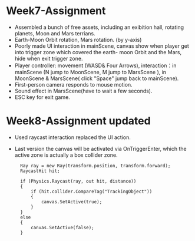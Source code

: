 # Week7-Assignment
 - Assembled a bunch of free assets, including an exibition hall, rotating planets, Moon and Mars terrians.
 - Earth-Moon Orbit rotation, Mars rotation. (by y-axis)  
 - Poorly made UI interaction in mainScene, canvas show when player get into trigger zone which covered the earth- moon Orbit and the Mars, hide when exit trigger zone.  
 - Player controller: movement (WASD& Four Arrows), interaction：in mainScene (N jump to MoonScene, M jump to MarsScene ), in MoonScene & MarsScene( click "Space" jump back to mainScene).  
 - First-person camera responds to mouse motion.  
 - Sound effect in MarsScene(have to wait a few seconds).  
 - ESC key for exit game.

# Week8-Assignment updated  
- Used raycast interaction replaced the UI action.
- Last version the canvas will be activated via OnTriggerEnter, which the active zone is actually a box collider zone.

        Ray ray = new Ray(transform.position, transform.forward);
        RaycastHit hit;

        if (Physics.Raycast(ray, out hit, distance))
        {
            if (hit.collider.CompareTag("TrackingObject"))
            {
                canvas.SetActive(true);
            }
        }
        else
        {
            canvas.SetActive(false);
        }
